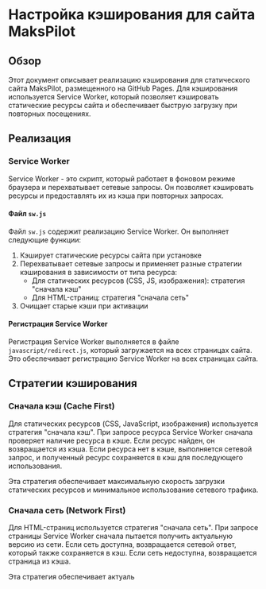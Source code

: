 
# Настройка кэширования для сайта MaksPilot

## Обзор

Этот документ описывает реализацию кэширования для статического сайта MaksPilot, размещенного на GitHub Pages. Для кэширования используется Service Worker, который позволяет кэшировать статические ресурсы сайта и обеспечивает быструю загрузку при повторных посещениях.

## Реализация

### Service Worker

Service Worker - это скрипт, который работает в фоновом режиме браузера и перехватывает сетевые запросы. Он позволяет кэшировать ресурсы и предоставлять их из кэша при повторных запросах.

#### Файл `sw.js`

Файл `sw.js` содержит реализацию Service Worker. Он выполняет следующие функции:

1. Кэширует статические ресурсы сайта при установке
2. Перехватывает сетевые запросы и применяет разные стратегии кэширования в зависимости от типа ресурса:
   - Для статических ресурсов (CSS, JS, изображения): стратегия "сначала кэш"
   - Для HTML-страниц: стратегия "сначала сеть"
3. Очищает старые кэши при активации

#### Регистрация Service Worker

Регистрация Service Worker выполняется в файле `javascript/redirect.js`, который загружается на всех страницах сайта. Это обеспечивает регистрацию Service Worker на всех страницах сайта.

## Стратегии кэширования

### Сначала кэш (Cache First)

Для статических ресурсов (CSS, JavaScript, изображения) используется стратегия "сначала кэш". При запросе ресурса Service Worker сначала проверяет наличие ресурса в кэше. Если ресурс найден, он возвращается из кэша. Если ресурса нет в кэше, выполняется сетевой запрос, и полученный ресурс сохраняется в кэш для последующего использования.

Эта стратегия обеспечивает максимальную скорость загрузки статических ресурсов и минимальное использование сетевого трафика.

### Сначала сеть (Network First)

Для HTML-страниц используется стратегия "сначала сеть". При запросе страницы Service Worker сначала пытается получить актуальную версию из сети. Если сеть доступна, возвращается сетевой ответ, который также сохраняется в кэш. Если сеть недоступна, возвращается страница из кэша.

Эта стратегия обеспечивает актуаль